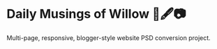 # Daily Musings of Willow 🍃🖋📷

Multi-page, responsive, blogger-style website PSD conversion project.
